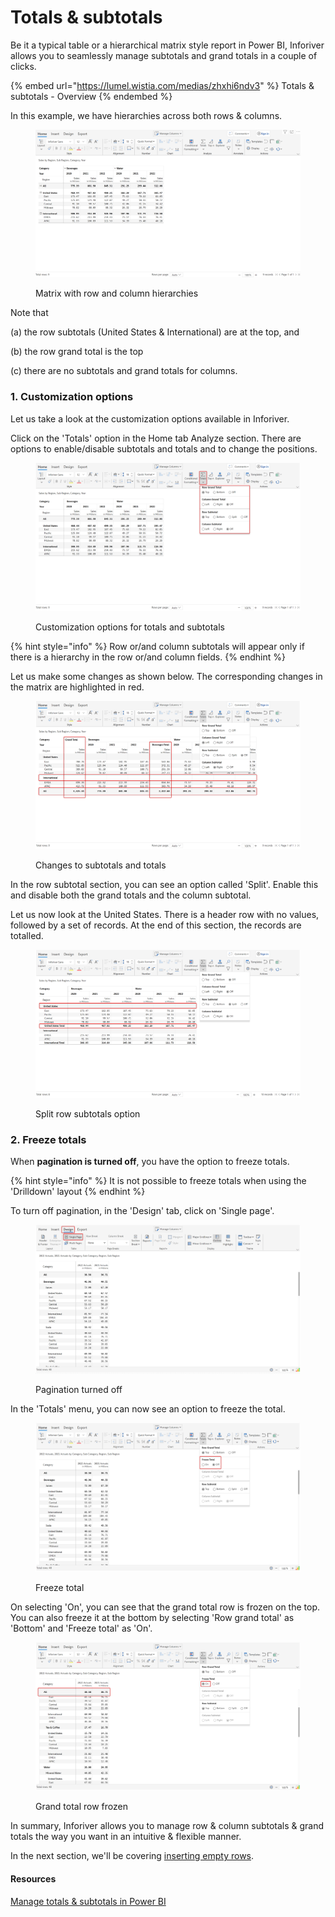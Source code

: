 # Totals & subtotals

Be it a typical table or a hierarchical matrix style report in Power BI, Inforiver allows you to seamlessly manage subtotals and grand totals in a couple of clicks.

{% embed url="https://lumel.wistia.com/medias/zhxhi6ndv3" %}
Totals & subtotals - Overview
{% endembed %}

In this example, we have hierarchies across both rows & columns.

<figure><img src="../../../.gitbook/assets/2.4.3.1 Data (1).png" alt=""><figcaption><p>Matrix with row and column hierarchies</p></figcaption></figure>

Note that

(a) the row subtotals (United States & International) are at the top, and

(b) the row grand total is the top&#x20;

(c) there are no subtotals and grand totals for columns.

### 1. Customization options

Let us take a look at the customization options available in Inforiver.&#x20;

Click on the 'Totals' option in the Home tab Analyze section. There are options to enable/disable subtotals and totals and to change the positions.

<figure><img src="../../../.gitbook/assets/2.4.3.2 Totals menu.png" alt=""><figcaption><p>Customization options for totals and subtotals</p></figcaption></figure>

{% hint style="info" %}
Row or/and column subtotals will appear only if there is a hierarchy in the row or/and column fields.
{% endhint %}

Let us make some changes as shown below. The corresponding changes in the matrix are highlighted in red.&#x20;

<figure><img src="../../../.gitbook/assets/2.4.3.3 Updated totals.png" alt=""><figcaption><p>Changes to subtotals and totals</p></figcaption></figure>

In the row subtotal section, you can see an option called 'Split'. Enable this and disable both the grand totals and the column subtotal.

Let us now look at the United States. There is a header row with no values, followed by a set of records. At the end of this section, the records are totalled.

<figure><img src="../../../.gitbook/assets/2.4.3.4 Split row subtotals.png" alt=""><figcaption><p>Split row subtotals option</p></figcaption></figure>

### 2. Freeze totals

When **pagination is turned off**, you have the option to freeze totals.&#x20;

{% hint style="info" %}
It is not possible to freeze totals when using the 'Drilldown' layout&#x20;
{% endhint %}

To turn off pagination, in the 'Design' tab, click on 'Single page'.

<figure><img src="../../../.gitbook/assets/2.4.3.5 Freeze totals.png" alt=""><figcaption><p>Pagination turned off</p></figcaption></figure>

In the 'Totals' menu, you can now see an option to freeze the total.

<figure><img src="../../../.gitbook/assets/2.4.3.6 Freeze totals.png" alt=""><figcaption><p>Freeze total</p></figcaption></figure>

On selecting 'On', you can see that the grand total row is frozen on the top. You can also freeze it at the bottom by selecting 'Row grand total' as 'Bottom' and 'Freeze total' as 'On'.

<figure><img src="../../../.gitbook/assets/2.4.3.7 Freeze totals.png" alt=""><figcaption><p>Grand total row frozen</p></figcaption></figure>

In summary, Inforiver allows you to manage row & column subtotals & grand totals the way you want in an intuitive & flexible manner.

In the next section, we'll be covering [inserting empty rows](insert-blank-rows.md).

#### Resources

[Manage totals & subtotals in Power BI](https://inforiver.com/blog/general/managing-totals-subtotals/)
